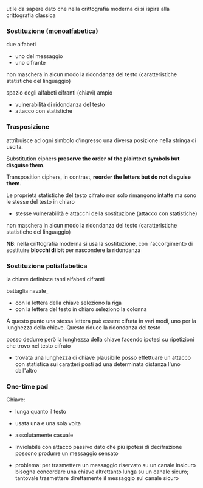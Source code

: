 utile da sapere dato che nella crittografia moderna ci si ispira alla crittografia classica

### Sostituzione (monoalfabetica)
due alfabeti
- uno del messaggio
- uno cifrante

non maschera in alcun modo la ridondanza del testo (caratteristiche statistiche del linguaggio)

spazio degli alfabeti cifranti (chiavi) ampio
- vulnerabilità di ridondanza del testo
- attacco con statistiche


### Trasposizione
attribuisce ad ogni simbolo d’ingresso una diversa posizione nella stringa di uscita.

Substitution ciphers **preserve the order of the plaintext symbols but disguise them**.

Transposition ciphers, in contrast, **reorder the letters but do not disguise them**.

Le proprietà statistiche del testo cifrato non solo rimangono intatte ma sono le stesse del testo in chiaro
- stesse vulnerabilità e attacchi della sostituzione (attacco con statistiche)

non maschera in alcun modo la ridondanza del testo (caratteristiche statistiche del linguaggio)



**NB**: nella crittografia moderna si usa la sostituzione, con l'accorgimento di sostituire **blocchi di bit** per nascondere la ridondanza


### Sostituzione polialfabetica
la chiave definisce tanti alfabeti cifranti

battaglia navale_
- con la lettera della chiave seleziono la riga
- con la lettera del testo in chiaro seleziono la colonna

A questo punto una stessa lettera può essere cifrata in vari modi, uno per la lunghezza della chiave. Questo riduce la ridondanza del testo

posso dedurre però la lunghezza della chiave facendo ipotesi su ripetizioni che trovo nel testo cifrato
- trovata una lunghezza di chiave plausibile posso effettuare un attacco con statistica sui caratteri posti ad una determinata distanza l'uno dall'altro


### One-time pad
Chiave: 
- lunga quanto il testo
- usata una e una sola volta
- assolutamente casuale

- Inviolabile con attacco passivo dato che più ipotesi di decifrazione possono produrre un messaggio sensato 
- problema: per trasmettere un messaggio riservato su un canale insicuro bisogna concordare una chiave altrettanto lunga su un canale sicuro; tantovale trasmettere direttamente il messaggio sul canale sicuro